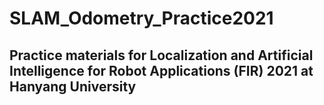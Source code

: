 # SLAM_Odometry_Practice2021

## Practice materials for Localization and Artificial Intelligence for Robot Applications (FIR) 2021 at Hanyang University
